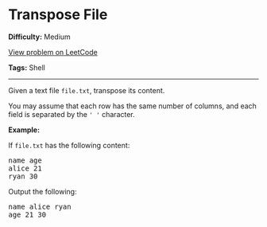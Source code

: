 # Transpose File

**Difficulty:** Medium

[View problem on LeetCode](https://leetcode.com/problems/transpose-file/)

**Tags:** Shell

---

<p>Given a text file <code>file.txt</code>, transpose its content.</p>

<p>You may assume that each row has the same number of columns, and each field is separated by the <code>&#39; &#39;</code> character.</p>

<p><strong class="example">Example:</strong></p>

<p>If <code>file.txt</code> has the following content:</p>

<pre>
name age
alice 21
ryan 30
</pre>

<p>Output the following:</p>

<pre>
name alice ryan
age 21 30
</pre>
